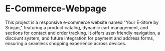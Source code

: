 # E-Commerce-Webpage
This project is a responsive e-commerce website named "Your E-Store by Srinjan," featuring a product catalog, dynamic cart management, and sections for contact and order tracking. It offers user-friendly navigation, a discount system, and future integration for payment and address forms, ensuring a seamless shopping experience across devices.
